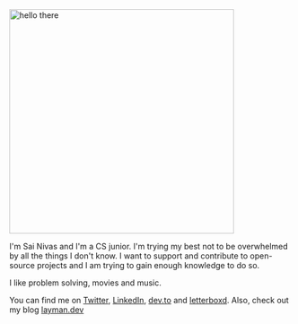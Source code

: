 <img width="400" src="https://user-images.githubusercontent.com/74004229/167757641-c316a52c-4e1d-4751-a57b-3086cf13e136.gif" alt="hello there"/>

I'm Sai Nivas and I'm a CS junior. I'm trying my best not to be overwhelmed by all the things I don't know. I want to support and contribute to open-source projects and I am trying to gain enough knowledge to do so.

I like problem solving, movies and music.

You can find me on [Twitter](https://twitter.com/linuxdotexe_), [LinkedIn](https://linkedin.com/in/sainivasmangu), [dev.to](https://dev.to/linuxdotexe) and [letterboxd](https://letterboxd.com/linuxdotexe). Also, check out my blog [layman.dev](https://layman.dev)
